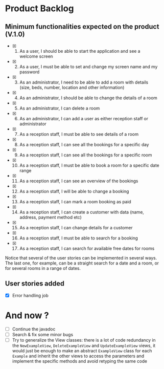# Product Backlog

## Minimum functionalities expected on the product (V.1.0)

- [x] 1. As a user, I should be able to start the application and see a welcome screen
- [x] 2. As a user, I must be able to set and change my screen name and my password
- [x] 3. As an administrator, I need to be able to add a room with details (size, beds, number, location and other information)
- [x] 4. As an administrator, I should be able to change the details of a room
- [x] 5. As an administrator, I can delete a room
- [x] 6. As an administrator, I can add a user as either reception staff or administrator
- [x] 7. As a reception staff, I must be able to see details of a room
- [x] 8. As a reception staff, I can see all the bookings for a specific day
- [x] 9. As a reception staff, I can see all the bookings for a specific room
- [x] 10. As a reception staff, I must be able to book a room for a specific date range
- [x] 11. As a reception staff, I can see an overview of the bookings
- [x] 12. As a reception staff, I will be able to change a booking
- [x] 13. As a reception staff, I can mark a room booking as paid
- [x] 14. As a reception staff, I can create a customer with data (name, address, payment method etc)
- [x] 15. As a reception staff, I can change details for a customer
- [x] 16. As a reception staff, I must be able to search for a booking
- [x] 17. As a reception staff, I can search for available free dates for rooms

Notice that several of the user stories can be implemented in several ways. The last one, for example, can be a straight search for a date and a room, or for several rooms in a range of dates.

## User stories added
- [x] Error handling job

# And now ?
- [ ] Continue the javadoc
- [ ] Search & fix some minor bugs
- [ ] Try to generalize the View classes: there is a lot of code redundancy in the `NewExampleView`, `DeleteExampleView` and `UpdateExampleView` views, it would just be enough to make an abstract `ExampleView` class for each `Example` and inherit the other views to access the parameters and implement the specific methods and avoid retyping the same code
